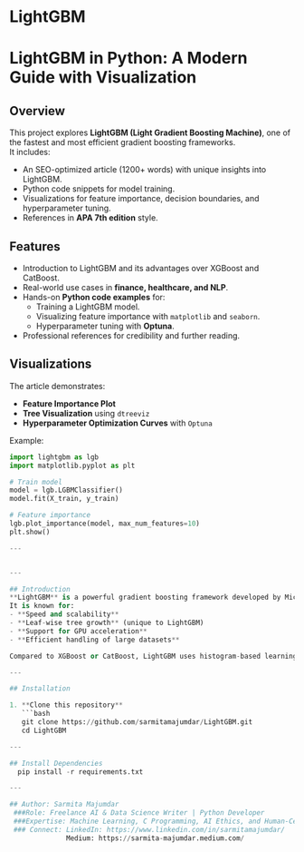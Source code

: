 # LightGBM
# LightGBM in Python: A Modern Guide with Visualization

## Overview
This project explores **LightGBM (Light Gradient Boosting Machine)**, one of the fastest and most efficient gradient boosting frameworks.  
It includes:
- An SEO-optimized article (1200+ words) with unique insights into LightGBM.  
- Python code snippets for model training.  
- Visualizations for feature importance, decision boundaries, and hyperparameter tuning.  
- References in **APA 7th edition** style.  

## Features
- Introduction to LightGBM and its advantages over XGBoost and CatBoost.  
- Real-world use cases in **finance, healthcare, and NLP**.  
- Hands-on **Python code examples** for:
  - Training a LightGBM model.  
  - Visualizing feature importance with `matplotlib` and `seaborn`.  
  - Hyperparameter tuning with **Optuna**.  
- Professional references for credibility and further reading.  

## Visualizations
The article demonstrates:  
- **Feature Importance Plot**  
- **Tree Visualization** using `dtreeviz`  
- **Hyperparameter Optimization Curves** with `Optuna`  

Example:
```python
import lightgbm as lgb
import matplotlib.pyplot as plt

# Train model
model = lgb.LGBMClassifier()
model.fit(X_train, y_train)

# Feature importance
lgb.plot_importance(model, max_num_features=10)
plt.show()

---


---

## Introduction
**LightGBM** is a powerful gradient boosting framework developed by Microsoft.  
It is known for:
- **Speed and scalability**
- **Leaf-wise tree growth** (unique to LightGBM)
- **Support for GPU acceleration**
- **Efficient handling of large datasets**

Compared to XGBoost or CatBoost, LightGBM uses histogram-based learning and grows trees leaf-wise — enabling faster convergence and better accuracy in most real-world tasks.

---

## Installation

1. **Clone this repository**
   ```bash
   git clone https://github.com/sarmitamajumdar/LightGBM.git
   cd LightGBM

---

## Install Dependencies
  pip install -r requirements.txt

---

## Author: Sarmita Majumdar
 ###Role: Freelance AI & Data Science Writer | Python Developer
 ###Expertise: Machine Learning, C Programming, AI Ethics, and Human-Centered Technology
 ### Connect: LinkedIn: https://www.linkedin.com/in/sarmitamajumdar/
              Medium: https://sarmita-majumdar.medium.com/

